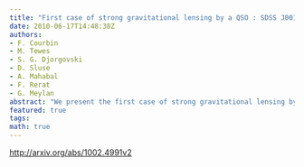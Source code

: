 ```yaml
---
title: "First case of strong gravitational lensing by a QSO : SDSS J0013+1523 at   z = 0.120"
date: 2010-06-17T14:48:38Z
authors:
- F. Courbin
- M. Tewes
- S. G. Djorgovski
- D. Sluse
- A. Mahabal
- F. Rerat
- G. Meylan
abstract: "We present the first case of strong gravitational lensing by a QSO : SDSS J0013+1523, at z = 0.120. The discovery is the result of a systematic search for emission lines redshifted behind QSOs, among 22298 spectra of the SDSS data release 7. Apart from the z = 0.120 spectral features of the foreground QSO, the spectrum of SDSS J0013+1523 also displays the OII and Hbeta emission lines and the OIII doublet, all at the same redshift, z = 0.640. Using sharp Keck adaptive optics K-band images obtained using laser guide stars, we unveil two objects within a radius of 2 arcsec from the QSO. Deep Keck optical spectroscopy clearly confirms one of these objects at z = 0.640 and shows traces of the OIII, emission line of the second object, also at z = 0.640. Lens modeling suggests that they represent two images of the same z = 0.640 emission-line galaxy. Our Keck spectra also allow us to measure the redshift of an intervening galaxy at z = 0.394, located 3.2 arcsec away from the line of sight to the QSO. If the z = 0.120 QSO host galaxy is modeled as a singular isothermal sphere, its mass within the Einstein radius is M_E(r < 1 kpc) = 2.16e10 M_Sun and its velocity dispersion is sigma_SIS = 169 km/s. This is about 1 sigma away from the velocity dispersion estimated from the width of the QSO Hbeta emission line, sigma_*(M_BH) = 124 +/- 47 km/s. Deep optical HST imaging will be necessary to constrain the total radial mass profile of the QSO host galaxy using the detailed shape of the lensed source. This first case of a QSO acting as a strong lens on a more distant object opens new directions in the study of QSO host galaxies."
featured: true
tags:
math: true
---
```

http://arxiv.org/abs/1002.4991v2
